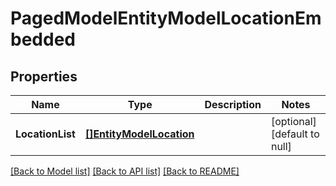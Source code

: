 # PagedModelEntityModelLocationEmbedded

## Properties
Name | Type | Description | Notes
------------ | ------------- | ------------- | -------------
**LocationList** | [**[]EntityModelLocation**](EntityModelLocation.md) |  | [optional] [default to null]

[[Back to Model list]](../README.md#documentation-for-models) [[Back to API list]](../README.md#documentation-for-api-endpoints) [[Back to README]](../README.md)

